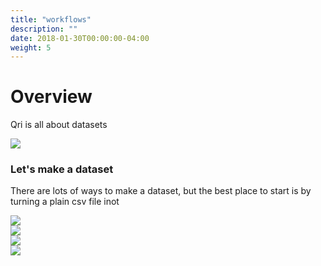 ```yaml
---
title: "workflows"
description: ""
date: 2018-01-30T00:00:00-04:00
weight: 5
---
```


# Overview

Qri is all about datasets

<div class="diagram small right">
  <img src="/diagrams/dataset_document.png" />
</div>

### Let's make a dataset

There are lots of ways to make a dataset, but the best place to start is by turning a plain csv file inot 

<div class="diagram right">
  <img src="/diagrams/introduction/create_dataset.png" />
</div>

<div class="diagram">
  <img src="/diagrams/introduction/create_dataset_2.png" />
</div>

<div class="diagram">
  <img src="/diagrams/introduction/p2p_network.png" />
</div>

<div class="diagram">
  <img src="/diagrams/introduction/conceptual_diagram.png" />
</div>